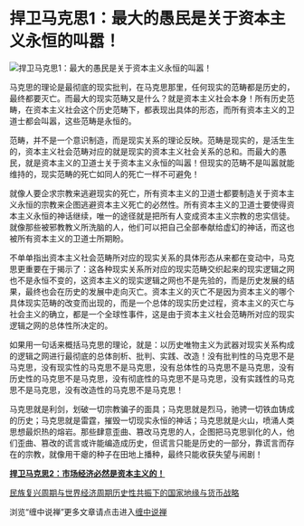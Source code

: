 捍卫马克思1：最大的愚民是关于资本主义永恒的叫嚣！
====



![捍卫马克思1：最大的愚民是关于资本主义永恒的叫嚣！](http://simg.sinajs.cn/blog7style/images/common/sg_trans.gif)




马克思的理论是最彻底的现实批判，在马克思那里，任何现实的范畴都是历史的，最终都要灭亡。而最大的现实范畴又是什么？就是资本主义社会本身！所有历史范畴，在资本主义社会这个历史范畴下，都表现出具体的形态，而所有资本主义的卫道士都会叫嚣，这些范畴是永恒的。

范畴，并不是一个意识制造，而是现实关系的理论反映。范畴是现实的，是活生生的，资本主义社会范畴对应的就是现实的资本主义社会关系的总和。而最大的愚民，就是资本主义的卫道士关于资本主义永恒的叫嚣！但现实的范畴不是叫嚣就能维持的，现实范畴的死亡如同人的死亡一样不可避免！

就像人要企求宗教来逃避现实的死亡，所有资本主义的卫道士都要制造关于资本主义永恒的宗教来企图逃避资本主义死亡的必然性。所有资本主义的卫道士要使得资本主义永恒的神话继续，唯一的途径就是把所有人变成资本主义宗教的忠实信徒。就像那些被邪教教义所洗脑的人，他们可以把自己全部奉献给虚幻的神话，而这也被所有资本主义的卫道士所期盼。

不单单指出资本主义社会范畴所对应的现实关系的具体形态从来都在变动中，马克思更重要在于揭示了：这各种现实关系所对应的现实范畴交织起来的现实逻辑之网也不是永恒不变的，这资本主义的现实逻辑之网也不是先验的，而是历史发展的结果，最终也会在历史的发展中走向灭亡。资本主义的灭亡不是因为资本主义的哪个具体现实范畴的改变而出现的，而是一个总体的现实历史过程，资本主义的灭亡与社会主义的确立，都是一个全球性事件，这是由于资本主义社会范畴所对应的现实逻辑之网的总体性所决定的。

如果用一句话来概括马克思的理论，就是：以历史唯物主义为武器对现实关系构成的逻辑之网进行最彻底的总体剖析、批判、实践、改造！没有批判性的马克思不是马克思，没有现实性的马克思不是马克思，没有总体性的马克思不是马克思，没有历史性的马克思不是马克思，没有彻底性的马克思不是马克思，没有实践性的马克思不是马克思，没有改造性的马克思不是马克思！

马克思就是利剑，划破一切宗教骗子的面具；马克思就是烈马，驰骋一切铁血铸成的历史；马克思就是雷霆，摧毁一切现实永恒的神话；马克思就是火山，喷涌人类思想最炽热的熔岩。那些肆意歪曲、篡改马克思的人，企图把马克思驯化的人，他们歪曲、篡改的谎言或许能编造成历史，但谎言只能是历史的一部分，靠谎言而存在的宗教，就像用干瘪的种子在田地上播种，最终只能收获失望与闹剧！

[**捍卫马克思2：市场经济必然是资本主义的！**](http://blog.sina.com.cn/u/486e105c010005wf)

[民族复兴周期与世界经济周期历史性共振下的国家地缘与货币战略](http://blog.sina.com.cn/u/486e105c0100069q)



浏览“缠中说禅”更多文章请点击进入[缠中说禅](http://blog.sina.com.cn/m/chzhshch)
